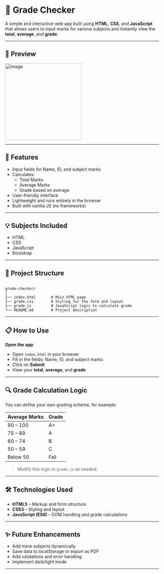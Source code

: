 
# 📝 Grade Checker 

A simple and interactive web app built using **HTML**, **CSS**, and **JavaScript** that allows users to input marks for various subjects and instantly view the **total**, **average**, and **grade**.

---

## 📸 Preview

<img width="250" height="250" alt="image" src="https://github.com/user-attachments/assets/586ae051-554b-403d-941a-8b8fee608e62" />

---

## 🚀 Features

- Input fields for Name, ID, and subject marks
- Calculates:
  - Total Marks
  - Average Marks
  - Grade based on average
- User-friendly interface
- Lightweight and runs entirely in the browser
- Built with vanilla JS (no frameworks)

---

## 💡 Subjects Included

- HTML
- CSS
- JavaScript
- Bootstrap

---

## 📂 Project Structure

```

grade-checker/
│
├── index.html       # Main HTML page
├── grade.css        # Styling for the form and layout
├── grade.js         # JavaScript logic to calculate grade
└── README.md        # Project description

````

---

## 📋 How to Use

 **Open the app**:

   * Open `index.html` in your browser
   * Fill in the fields: Name, ID, and subject marks
   * Click on **Submit**
   * View your **total**, **average**, and **grade**

---

## 🔍 Grade Calculation Logic

You can define your own grading scheme, for example:

| Average Marks | Grade |
| ------------- | ----- |
| 90 – 100      | A+    |
| 75 – 89       | A     |
| 60 – 74       | B     |
| 50 – 59       | C     |
| Below 50      | Fail  |

> Modify this logic in `grade.js` as needed.

---

## 🛠️ Technologies Used

* **HTML5** – Markup and form structure
* **CSS3** – Styling and layout
* **JavaScript (ES6)** – DOM handling and grade calculations

---

## ✨ Future Enhancements

* Add more subjects dynamically
* Save data to localStorage or export as PDF
* Add validations and error handling
* Implement dark/light mode

---

